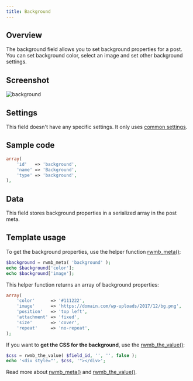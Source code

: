 ```yaml
---
title: Background
---
```


## Overview

The background field allows you to set background properties for a post. You can set background color, select an image and set other background settings.

## Screenshot

![background](https://i.imgur.com/BKfxPaSl.png)

## Settings

This field doesn't have any specific settings. It only uses  [common settings](/field-settings/).

## Sample code

```php
array(
    'id'   => 'background',
    'name' => 'Background',
    'type' => 'background',
),
```

## Data

This field stores background properties in a serialized array in the post meta.

## Template usage

To get the background properties, use the helper function [rwmb_meta()](/functions/rwmb-meta/):

```php
$background = rwmb_meta( 'background' );
echo $background['color'];
echo $background['image'];
```

This helper function returns an array of background properties:

```php
array(
    'color'      => '#111222',
    'image'      => 'https://domain.com/wp-uploads/2017/12/bg.png',
    'position'   => 'top left',
    'attachment' => 'fixed',
    'size'       => 'cover',
    'repeat'     => 'no-repeat',
);
```

If you want to **get the CSS for the background**, use the [rwmb_the_value()](/functions/rwmb-the-value/):

```php
$css = rwmb_the_value( $field_id, '', '', false );
echo '<div style="', $css, '"></div>';
```

Read more about [rwmb_meta()](/functions/rwmb-meta/) and [rwmb_the_value()](/functions/rwmb-the-value/).
